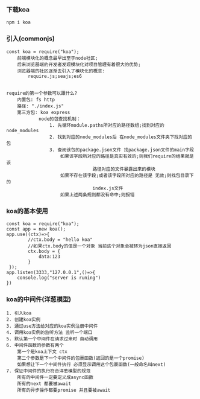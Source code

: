### 下载koa
    npm i koa

### 引入(commonjs)
    const koa = require("koa");
        前端模块化的概念最早出至于node社区;
        后来浏览器端的开发者发现模块化对项目管理有着很大的优势;
        浏览器端的社区逐渐去引入了模块化的概念:
            require.js;seajs;es6


    require的第一个参数可以跟什么?
        内置包: fs http
        路径: "./index.js"
        第三方包: koa express
                node的包查找机制：
                    1. 先循环module.paths所对应的路径数组;找到对应的node_modules
                    2. 找到对应的node_modules后 在node_modules文件夹下找对应的包
                    3. 查阅该包的package.json文件 找package.json文件的main字段
                        如果该字段所对应的路径是真实有效的;则我们require的结果就是该
                                    路径对应的文件暴露出来的模块
                        如果不存在该字段;或者该字段所对应的路径是 无效;则找包目录下的
                                    index.js文件
                        如果上述两条规则都没有命中;则报错

### koa的基本使用
    const koa = require("koa");
    const app = new koa();
    app.use((ctx)=>{
            //ctx.body = "hello koa"
            //如果ctx.body的值是一个对象 当前这个对象会被转为json直接返回
            ctx.body = {
                data:123
            }
     });
    app.listen(3333,"127.0.0.1",()=>{
        console.log("server is runing")
    })


### koa的中间件(洋葱模型)
    1. 引入koa
    2. 创建koa实例
    3. 通过use方法给对应的koa实例注册中间件
    4. 调用koa实例的监听方法 监听一个端口
    5. 默认第一个中间件在请求过来时 自动调用
    6. 中间件函数的参数有两个
        第一个是koa上下文 ctx
        第二个参数是下一个中间件的包裹函数(返回的是一个promise)
        如果想让下一个中间件执行 必须显示调用这个包裹函数(一般命名叫next)
    7. 保证中间件的执行符合洋葱模型的规范
        所有的中间件一定要定义成async函数
        所有的next 都要被await
        所有的异步操作都要promise 并且要被await